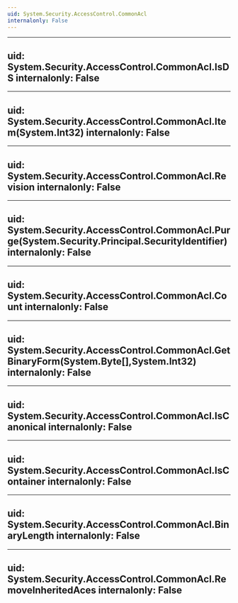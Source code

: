 ```yaml
---
uid: System.Security.AccessControl.CommonAcl
internalonly: False
---
```


---
uid: System.Security.AccessControl.CommonAcl.IsDS
internalonly: False
---

---
uid: System.Security.AccessControl.CommonAcl.Item(System.Int32)
internalonly: False
---

---
uid: System.Security.AccessControl.CommonAcl.Revision
internalonly: False
---

---
uid: System.Security.AccessControl.CommonAcl.Purge(System.Security.Principal.SecurityIdentifier)
internalonly: False
---

---
uid: System.Security.AccessControl.CommonAcl.Count
internalonly: False
---

---
uid: System.Security.AccessControl.CommonAcl.GetBinaryForm(System.Byte[],System.Int32)
internalonly: False
---

---
uid: System.Security.AccessControl.CommonAcl.IsCanonical
internalonly: False
---

---
uid: System.Security.AccessControl.CommonAcl.IsContainer
internalonly: False
---

---
uid: System.Security.AccessControl.CommonAcl.BinaryLength
internalonly: False
---

---
uid: System.Security.AccessControl.CommonAcl.RemoveInheritedAces
internalonly: False
---
